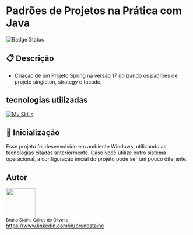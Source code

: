 # Padrões de Projetos na Prática com Java

![Badge Status](https://img.shields.io/static/v1?label=STATUS&message=Finalizado&color=green&style=for-the-badge)

## :clipboard: Descrição

- Criação de um Projeto Spring na versão 17 utilizando os padrões de projeto singleton, strategy e facade.

## tecnologias utilizadas

[![My Skills](https://skillicons.dev/icons?i=java,idea)](https://skillicons.dev)


## :rocket: Inicialização
Esse projeto foi desenvolvido em ambiente Windows, utilizando as tecnologias citadas anteriormente.
Caso você utilize outro sistema operacional, a configuração inicial do projeto pode ser um pouco diferente.

## Autor

<img src="https://user-images.githubusercontent.com/87622645/157755137-8d22a951-d323-4c33-814e-c0351ebefafe.png" width=80><br>
<sub>Bruno Staine Caires de Oliveira</sub><br>
https://www.linkedin.com/in/brunostaine